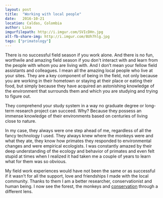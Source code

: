 ```yaml
---
layout: post
title:  "Working with local people"
date:   2016-10-21
location: Caldas, Colombia
author: Lina
imgurfilepath: http://i.imgur.com/SVIcDHn.jpg
alt-fb-share-img: http://i.imgur.com/8Uh7hlg.jpg
tags: ["primatology"]
---
```


There is no successful field season if you work alone. And there is no fun, worthwile and amazing field season if you don't interact with and learn from the people with whom you are living with. And I don’t mean your fellow field assistants and colleagues. I mean all the amazing local people who live at your sites. They are a key component of being in the field, not only because you are working in their hometown or staying at their place or eating their food, but simply because they have acquired an astonishing knowledge of the environment that surrounds them and which you are studying and trying to figure out.

They comprehend your study system in a way no graduate degree or long-term research project can succeed. Why? Because they possess an immense knowledge of their environments based on centuries of living close to nature.

In my case, they always were one step ahead of me, regardless of all the fancy technology I used. They always knew where the monkeys were and what they ate, they know how primates they responded to environmental changes and were empirical ecologists. I was constantly amazed by their deep understanding of the ecology and behavior of primates and even felt stupid at times when I realized it had taken me a couple of years to learn what for them was so obvious. 

My field work experiences would have not been the same or as successful if it wasn't for all the support, love and friendships I made with the local community. Thanks to them I am a better researcher, conservationist and human being. I now see the forest, the monkeys and [conservation](http://conservaciontitigris.org/) through a different lens.
